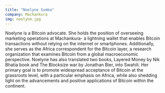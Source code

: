 ```yaml
---
title: "Noelyne Sumba"
company: Machankura
img: noelyne.jpg
---
```


Noelyne is a Bitcoin advocate. She holds the position of overseeing marketing operations at Machankura- a lightning wallet that enables Bitcoin transactions without relying on the internet or smartphones. Additionally, she serves as the Africa correspondent for the Bitcoin layer, a research organization that examines Bitcoin from a global macroeconomic perspective. Noelyne has also translated two books, Layered Money by Nik Bhatia book and The Blocksize war by Jonathan Bier, into Swahili. Her primary goal is to promote widespread acceptance of Bitcoin at the grassroots level, with a particular emphasis on Africa, while also shedding light on the advancements and positive applications of Bitcoin within the continent.

